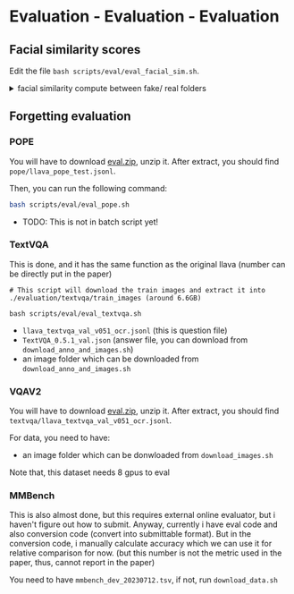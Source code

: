# Evaluation - Evaluation - Evaluation

## Facial similarity scores

Edit the file `bash scripts/eval/eval_facial_sim.sh`.

<details>
<summary> facial similarity compute between fake/ real folders</summary>

```
#!/bin/bash
cd ../evaluation/

EXP_FOLDER="64-5000"
FAKE_FOLDER_BASE="/sensei-fs/users/thaon/code/generated_images"

# Define the real folder
REAL_FOLDER="/mnt/localssd/code/data/yollava-data/train/thao"

# Define an array of fake folders
FAKE_FOLDERS=(
    # Local and aligned folders
    # "/mnt/localssd/code/data/dathao_algined"
    # "/mnt/localssd/code/data/yollava-data/train/khanhvy"
    # "/mnt/localssd/code/data/yollava-data/train/thao/negative_example"
    # Generated image sets using FAKE_FOLDER_BASE
    "${FAKE_FOLDER_BASE}/${EXP_FOLDER}/1000"
    "${FAKE_FOLDER_BASE}/${EXP_FOLDER}/2000"
    "${FAKE_FOLDER_BASE}/${EXP_FOLDER}/3000"
    "${FAKE_FOLDER_BASE}/${EXP_FOLDER}/4000"
    "${FAKE_FOLDER_BASE}/${EXP_FOLDER}/4050"
    "${FAKE_FOLDER_BASE}/${EXP_FOLDER}/4100"
    "${FAKE_FOLDER_BASE}/${EXP_FOLDER}/4150"
    "${FAKE_FOLDER_BASE}/${EXP_FOLDER}/4200"
)

# Loop through each fake folder and run the Python evaluation script
for FAKE_FOLDER in "${FAKE_FOLDERS[@]}"
do
    echo "Running evaluation with fake folder: $FAKE_FOLDER"
    python insightface_verify.py --real_folder "$REAL_FOLDER" --fake_folder "$FAKE_FOLDER"
done

echo "All evaluations completed!"

```
</details>


## Forgetting evaluation

### POPE

You will have to download [eval.zip](https://drive.google.com/file/d/1atZSBBrAX54yYpxtVVW33zFvcnaHeFPy/view), unzip it.
After extract, you should find `pope/llava_pope_test.jsonl`.

Then, you can run the following command:

```bash
bash scripts/eval/eval_pope.sh
```

- TODO: This is not in batch script yet!

### TextVQA

This is done, and it has the same function as the original llava (number can be directly put in the paper)

```
# This script will download the train images and extract it into ./evaluation/textvqa/train_images (around 6.6GB)

bash scripts/eval/eval_textvqa.sh
```

- `llava_textvqa_val_v051_ocr.jsonl` (this is question file)
- `TextVQA_0.5.1_val.json` (answer file, you can download from `download_anno_and_images.sh`)
- an image folder which can be downloaded from `download_anno_and_images.sh`


### VQAV2


You will have to download [eval.zip](https://drive.google.com/file/d/1atZSBBrAX54yYpxtVVW33zFvcnaHeFPy/view), unzip it.
After extract, you should find `textvqa/llava_textvqa_val_v051_ocr.jsonl`.

For data, you need to have:
- an image folder which can be donwloaded from `download_images.sh`

Note that, this dataset needs 8 gpus to eval

### MMBench

This is also almost done, but this requires external online evaluator, but i haven't figure out how to submit. 
Anyway, currently i have eval code and also conversion code (convert into submittable format). But in the conversion code, i manually calculate accuracy which we can use it for relative comparison for now. (but this number is not the metric used in the paper, thus, cannot report in the paper) 

You need to have `mmbench_dev_20230712.tsv`, if not, run `download_data.sh`



